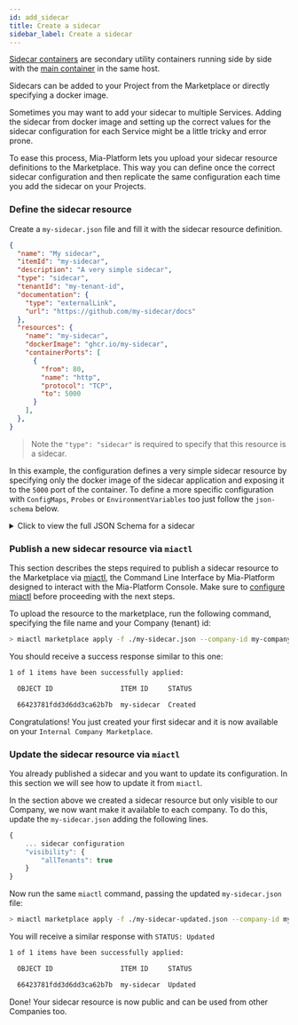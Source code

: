 ```yaml
---
id: add_sidecar
title: Create a sidecar
sidebar_label: Create a sidecar
---
```


[Sidecar containers](/development_suite/api-console/api-design/microservice-containers.md#sidecar-containers) are secondary utility containers running side by side with the [main container](/development_suite/api-console/api-design/microservice-containers.md#main-container) in the same host.

Sidecars can be added to your Project from the Marketplace or directly specifying a docker image.

Sometimes you may want to add your sidecar to multiple Services. Adding the sidecar from docker image and setting up the correct values for the sidecar configuration for each Service might be a little tricky and error prone.

To ease this process, Mia-Platform lets you upload your sidecar resource definitions to the Marketplace. This way you can define once the correct sidecar configuration and then replicate the same configuration each time you add the sidecar on your Projects.

### Define the sidecar resource

Create a `my-sidecar.json` file and fill it with the sidecar resource definition.

```json
{
  "name": "My sidecar", 
  "itemId": "my-sidecar",
  "description": "A very simple sidecar",
  "type": "sidecar",
  "tenantId": "my-tenant-id",
  "documentation": {
    "type": "externalLink",
    "url": "https://github.com/my-sidecar/docs"
  },
  "resources": {
    "name": "my-sidecar",
    "dockerImage": "ghcr.io/my-sidecar",
    "containerPorts": [
      {
        "from": 80,
        "name": "http",
        "protocol": "TCP",
        "to": 5000
      }
    ],
  },
}
```

> Note the `"type": "sidecar"` is required to specify that this resource is a sidecar.

In this example, the configuration defines a very simple sidecar resource by specifying only the docker image of the sidecar application and exposing it to the `5000` port of the container. To define a more specific configuration with `ConfigMaps`, `Probes` or `EnvironmentVariables` too just follow the `json-schema` below.

<details>
<summary>Click to view the full JSON Schema for a sidecar</summary>
<p>

```json
{
  "type": "object",
  "properties": {
    "name": {
      "type": "string"
    },
    "itemId": {
      "type": "string"
    },
    "description": {
      "type": "string"
    },
    "type": {
      "const": "sidecar"
    },
    "tenantId": {
      "type": "string"
    },
    "documentation": {
      "type": "object",
      "properties": {
        "type": {
          "type": "string"
        },
        "url": {
          "type": "string"
        }
      },
    },
    "resources": {
      "type": "object",
      "properties": {
        "name": {
          "type": "string"
        },
        "dockerImage": {
          "type": "string"
        },
        "containerPorts": {
          "type": "array",
          "items": [
            {
              "type": "object",
              "properties": {
                "name": {
                  "type": "string"
                },
                "from": {
                  "type": ["integer", "string"]
                },
                "to": {
                  "type": ["integer", "string"]
                },
                "protocol": {
                  "type": "string"
                },
              },
            }
          ],
        },
        "defaultArgs": {
          "type": "array",
          "items": [
            {
              "type": "string"
            }
          ]
        },
        "defaultConfigMaps": {
          "type": "array",
          "items": [
            {
              "type": "object",
              "properties": {
                "files": {
                  "type": "array",
                  "items": [
                    {
                      "type": "object",
                      "properties": {
                        "content": {
                          "type": "string"
                        },
                        "name": {
                          "type": "string"
                        }
                      },
                    }
                  ]
                },
                "mountPath": {
                  "type": "string"
                },
                "name": {
                  "type": "string"
                }
              },
            }
          ]
        },
        "defaultEnvironmentVariables": {
          "type": "array",
          "items": [
            {
              "type": "object",
              "properties": {
                "name": {
                  "type": "string"
                },
                "value": {
                  "type": "string"
                },
                "valueType": {
                  "type": "string"
                }
              },
            }
          ]
        },
        "defaultProbes": {
          "type": "object",
          "properties": {
            "liveness": {
              "type": "object",
              "properties": {
                "path": {
                  "type": "string"
                },
                "port": {
                  "type": "string"
                }
              },
            },
            "readiness": {
              "type": "object",
              "properties": {
                "path": {
                  "type": "string"
                },
                "port": {
                  "type": "string"
                }
              },
            },
            "startup": {
              "type": "object"
            }
          },
        },
        "defaultResources": {
          "type": "object",
          "properties": {
            "cpuLimits": {
              "type": "object",
              "properties": {
                "max": {
                  "type": "string"
                },
                "min": {
                  "type": "string"
                }
              },
            },
            "memoryLimits": {
              "type": "object",
              "properties": {
                "max": {
                  "type": "string"
                },
                "min": {
                  "type": "string"
                }
              },
            }
          },
        },
        "defaultSecrets": {
          "type": "array",
          "items": [
            {
              "type": "object",
              "properties": {
                "mountPath": {
                  "type": "string"
                },
                "name": {
                  "type": "string"
                }
              },
            }
          ]
        }
      },
      "required": [
        "name",
        "dockerImage"
      ]
    },
  },
  "required": [
    "name",
    "itemId",
    "description",
    "type",
    "tenantId",
    "documentation",
    "resources"
  ]
}
```

</p>
</details>

### Publish a new sidecar resource via `miactl`

This section describes the steps required to publish a sidecar resource to the Marketplace via [miactl](/cli/miactl/10_overview.md), the Command Line Interface by Mia-Platform designed to interact with the Mia-Platform Console. Make sure to [configure miactl](/cli/miactl/20_setup.md) before proceeding with the next steps.

To upload the resource to the marketplace, run the following command, specifying the file name and your Company (tenant) id:

```bash
> miactl marketplace apply -f ./my-sidecar.json --company-id my-company-id
```

You should receive a success response similar to this one:

```bash
1 of 1 items have been successfully applied:

  OBJECT ID                 ITEM ID     STATUS   

  66423781fdd3d6dd3ca62b7b  my-sidecar  Created 
```

Congratulations! You just created your first sidecar and it is now available on your `Internal Company Marketplace`.

### Update the sidecar resource via `miactl`

You already published a sidecar and you want to update its configuration. In this section we will see how to update it from `miactl`.

In the section above we created a sidecar resource but only visible to our Company, we now want make it available to each company. To do this, update the `my-sidecar.json` adding the following lines.

```js
{
    ... sidecar configuration
    "visibility": {
        "allTenants": true
    }
}
```

Now run the same `miactl` command, passing the updated `my-sidecar.json` file:

```bash
> miactl marketplace apply -f ./my-sidecar-updated.json --company-id my-company-id
```

You will receive a similar response with `STATUS: Updated`

```bash
1 of 1 items have been successfully applied:

  OBJECT ID                 ITEM ID     STATUS   

  66423781fdd3d6dd3ca62b7b  my-sidecar  Updated  
```

Done! Your sidecar resource is now public and can be used from other Companies too.

